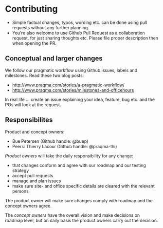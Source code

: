 # Contributing


* Simple factual changes, typos, wording etc. can be done using pull requests without any further planning.
* You're also welcome to use Github Pull Request as a collaboration request, for just sharing thoughts etc. Please file proper description then when opening the PR.

## Conceptual and larger changes

We follow our pragmatic workflow using Github issues, labels and milestones. Read these two blog posts:

* http://www.praqma.com/stories/a-pragmatic-workflow/
* http://www.praqma.com/stories/milestones-and-officehours

In real life ... create an issue explaining your idea, feature, bug etc. and the POs will look at the request.

## Responsibilites

Product and concept owners:

* Bue Petersen (Github handle: @buep)
* Peers: Thierry Lacour (Github handle: @praqma-thi)

_Product owners_ will take the daily responsibility for any change:

* that changes conform and agree with our roadmap and our testing strategy
* accept pull requests
* manage and plan issues
* make sure site- and office specific details are cleared with the relevant persons

The product owner will make sure changes comply with roadmap and the concept owners agree.

The _concept owners_ have the overall vision and make decisions on roadmap level, but on daily basis the product owners carry out the decision.

